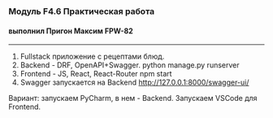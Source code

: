 ### Модуль F4.6 Практическая работа
#### выполнил Пригон Максим FPW-82
***
1. Fullstack приложение с рецептами блюд.
2. Backend - DRF, OpenAPI+Swagger.
python manage.py runserver
3. Frontend - JS, React, React-Router
npm start
4. Swagger запускается на Backend
http://127.0.0.1:8000/swagger-ui/

Вариант: запускаем PyCharm, в нем - Backend.
Запускаем VSCode для Frontend.